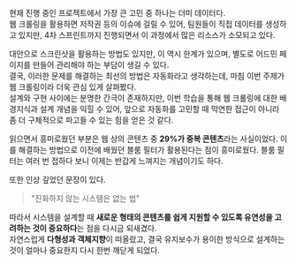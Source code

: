 현재 진행 중인 프로젝트에서 가장 큰 고민 중 하나는 더미 데이터다.  
웹 크롤링을 활용하면 저작권 등의 이슈에 걸릴 수 있어, 팀원들이 직접 데이터를 생성하고 있지만, 4차 스프린트까지 진행되면서 이 과정에서 많은 리소스가 소모되고 있다.

대안으로 스크린샷을 활용하는 방법도 있지만, 이 역시 한계가 있으며, 별도로 어드민 페이지를 만들어 관리해야 하는 부담이 생길 수 있다.  
결국, 이러한 문제를 해결하는 최선의 방법은 자동화라고 생각하는데, 마침 이번 주제가 웹 크롤링이라 더욱 관심 있게 살펴봤다.  
설계와 구현 사이에는 분명한 간극이 존재하지만, 이번 학습을 통해 웹 크롤링에 대한 배경지식과 설계 개념을 익힐 수 있어, 앞으로 자동화를 고민할 때 막연한 접근이 아니라 좀 더 구체적으로 파고들 수 있는 힘을 얻은 것 같다.

읽으면서 흥미로웠던 부분은 웹 상의 콘텐츠 중 **29%가 중복 콘텐츠**라는 사실이었다. 이를 해결하는 방법으로 이전에 배웠던 블룸 필터가 활용된다는 점이 흥미로웠다. 블룸 필터는 여러 번 접하다 보니 이제는 반갑게 느껴지는 개념이기도 하다.

또한 인상 깊었던 문장이 있다.

> "진화하지 않는 시스템은 없는 법"

따라서 시스템을 설계할 때 **새로운 형태의 콘텐츠를 쉽게 지원할 수 있도록 유연성을 고려하는 것이 중요하다**는 점을 다시금 되새겼다.  
자연스럽게 **다형성과 객체지향**이 떠올랐고, 결국 유지보수가 용이한 방식으로 설계하는 것이 얼마나 중요한지 다시 한번 깨닫게 되었다.
